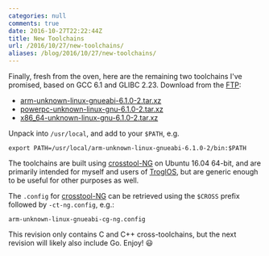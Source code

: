 ```yaml
---
categories: null
comments: true
date: 2016-10-27T22:22:44Z
title: New Toolchains
url: /2016/10/27/new-toolchains/
aliases: /blog/2016/10/27/new-toolchains/
---
```


Finally, fresh from the oven, here are the remaining two toolchains I've
promised, based on GCC 6.1 and GLIBC 2.23.  Download from the [FTP][0]:

- [arm-unknown-linux-gnueabi-6.1.0-2.tar.xz][0]
- [powerpc-unknown-linux-gnu-6.1.0-2.tar.xz][0]
- [x86_64-unknown-linux-gnu-6.1.0-2.tar.xz][0]

Unpack into `/usr/local`, and add to your `$PATH`, e.g.

    export PATH=/usr/local/arm-unknown-linux-gnueabi-6.1.0-2/bin:$PATH

The toolchains are built using [crosstool-NG][1] on Ubuntu 16.04 64-bit,
and are primarily intended for myself and users of [TroglOS][2], but are
generic enough to be useful for other purposes as well.

The `.config` for [crosstool-NG][1] can be retrieved using the `$CROSS`
prefix followed by `-ct-ng.config`, e.g.:

    arm-unknown-linux-gnueabi-cg-ng.config

This revision only contains C and C++ cross-toolchains, but the next
revision will likely also include Go.  Enjoy! :smiley:

[0]: http://ftp.troglobit.com/pub/Toolchains
[1]: https://github.com/crosstool-ng/crosstool-ng
[2]: https://github.com/troglobit/troglos

<!--
  -- Local Variables:
  -- mode: markdown
  -- End:
  -->
